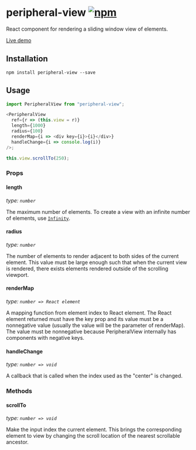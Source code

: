 # peripheral-view [![npm](https://img.shields.io/npm/v/peripheral-view.svg?maxAge=86400)](https://www.npmjs.com/package/peripheral-view)

React component for rendering a sliding window view of elements.

[Live demo](https://andrewthehan.github.io/peripheral-view/)

## Installation

```
npm install peripheral-view --save
```

## Usage

```javascript
import PeripheralView from "peripheral-view";

<PeripheralView
  ref={r => (this.view = r)}
  length={1000}
  radius={100}
  renderMap={i => <div key={i}>{i}</div>}
  handleChange={i => console.log(i)}
/>;

this.view.scrollTo(250);
```

### Props

#### length

_type: `number`_

The maximum number of elements. To create a view with an infinite number of elements, use [`Infinity`](https://developer.mozilla.org/en-US/docs/Web/JavaScript/Reference/Global_Objects/Infinity).

#### radius

_type: `number`_

The number of elements to render adjacent to both sides of the current element. This value must be large enough such that when the current view is rendered, there exists elements rendered outside of the scrolling viewport.

#### renderMap

_type: `number => React element`_

A mapping function from element index to React element. The React element returned must have the key prop and its value must be a nonnegative value (usually the value will be the parameter of renderMap). The value must be nonnegative because PeripheralView internally has components with negative keys.

#### handleChange

_type: `number => void`_

A callback that is called when the index used as the "center" is changed.

### Methods

#### scrollTo

_type: `number => void`_

Make the input index the current element. This brings the corresponding element to view by changing the scroll location of the nearest scrollable ancestor.
